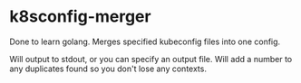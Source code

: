 # k8sconfig-merger
Done to learn golang. Merges specified kubeconfig files into one config.

Will output to stdout, or you can specify an output file. Will add a number to any duplicates found so you don't lose any contexts.
